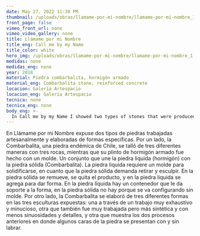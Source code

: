 ```yaml
---
date: May 27, 2022 11:39 PM
thumbnail: /uploads/obras/llamame-por-mi-nombre/llamame-por-mi-nombre_1.webp
front_page: false
vimeo_front_url: none
vimeo_video_gallery: none
title: Llámame por mi Nombre
title_eng: Call me by my Name
title_color: white
hero_img: /uploads/obras/llamame-por-mi-nombre/llamame-por-mi-nombre_1.webp
medidas: none
medidas_eng: none
year: 2018
material: Piedra combarbalita, hormigón armado
material_eng: Combarbalita stone, reinforced concrete
locacion: Galería Artespacio
locacion_eng: Galería Artespacio
tecnica: none
tecnica_eng: none
body_eng: >-
  In Call me by my Name I showed two types of stones that were produced and elaborated in two specific ways.  On the one hand, Combarbalita stone, an endemic stone from Chile, was carved in three different ways through three different rocks, while its plinth of reinforced concrete was made with a cast.  A set of processes that unifies the liquid stone (concrete) with the solid stone (Combarbalita.)  The liquid stone requires a cast to harden and solidify itself, while the solid stone demands the removal and sculpting of it.  The solid stone is removed, you take away the product, and in the liquid stone you add product to shape and give form to it.  In the liquid stone there is a container that provides support to the form, in solid stone there is no support.  On the other hand, the Combarbalita stone was carved in three different ways in the three sculptures that where shown: one through a very exhaustive and detailed work, another that was more synthetic, with less details, and another that showed the two processes detailed above, were some sides were presented with and without carving.
---
```

En Llámame por mi Nombre expuse dos tipos de piedras trabajadas artesanalmente y elaboradas de formas específicas.  Por un lado, la Combarbalita, una piedra endémica de Chile, se talló de tres diferentes maneras con tres rocas, mientras que su plinto de hormigón armado fue hecho con un molde.  Un conjunto que une la piedra liquida (hormigón) con la piedra sólida (Combarbalita).  La piedra liquida requiere un molde para solidificarse, en cuanto que la piedra sólida demanda retirar y esculpir.  En la piedra sólida se remueve, se quita el producto, y en la piedra liquida se agrega para dar forma. En la piedra líquida hay un contenedor que le da soporte a la forma, en la piedra sólida no hay porque se va configurando sin molde.  Por otro lado, la Combarbalita se elaboró de tres diferentes formas en las tres esculturas expuestas: una a través de un trabajo muy exhaustivo y minucioso, otra que también fue muy trabajada pero más sintética y con menos sinuosidades y detalles, y otra que muestra los dos procesos anteriores en donde algunos caras de la piedra se presentan con y sin labrar.